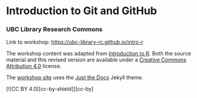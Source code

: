 # Introduction to Git and GitHub

### UBC Library Research Commons

Link to workshop: https://ubc-library-rc.github.io/intro-r

The workshop content was adapted from [Introduction to R](https://github.com/marquesarthur/research-commons-r-workshop). Both the source material and this revised version are available under a [Creative Commons Attribution 4.0](https://creativecommons.org/licenses/by/4.0) license.

The [workshop site](https://ubc-library-rc.github.io/intro-r/) uses the [Just the Docs](https://github.com/pmarsceill/just-the-docs) Jekyll theme.

[![CC BY 4.0][cc-by-shield]][cc-by]
